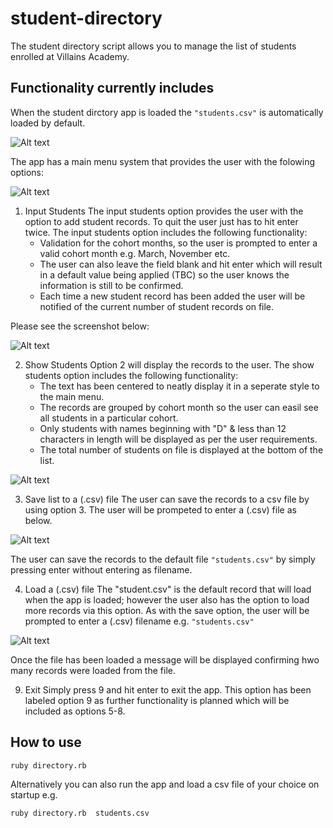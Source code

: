 # student-directory #

The student directory script allows you to manage the list of students enrolled 
at Villains Academy.


## Functionality currently includes ##

When the student dirctory app is loaded the ``` "students.csv" ``` is 
automatically loaded by default.  

![Alt text](/Projects/student-directory/screenshots/default_load.png?raw=true)

The app has a main menu system that provides the user with the folowing options:

![Alt text](/Projects/student-directory/screenshots/main_menu.png?raw=true)

1. Input Students
The input students option provides the user with the option to add student records.
To quit the user just has to hit enter twice.  The input students option includes the 
following functionality: 
    - Validation for the cohort months, so the user is prompted to enter a valid
      cohort month e.g. March, November etc.
    - The user can also leave the field blank and hit enter which will result in 
      a default value being applied (TBC) so the user knows the information is
      still to be confirmed.
    - Each time a new student record has been added the user will be notified of
      the current number of student records on file.

Please see the screenshot below:

![Alt text](/Projects/student-directory/screenshots/adding_a_record.png?raw=true "Adding a record")


2. Show Students 
Option 2 will display the records to the user.  The show students option includes
the following functionality:
    - The text has been centered to neatly display it in a seperate style to the 
      main menu.
    - The records are grouped by cohort month so the user can easil see all 
      students in a particular cohort.
    - Only students with names beginning with "D" & less than 12 characters in 
      length will be displayed as per the user requirements.
    - The total number of students on file is displayed at the bottom of the list.

![Alt text](/Projects/student-directory/screenshots/show_record.png?raw=true)


3. Save list to a (.csv) file
The user can save the records to a csv file by using option 3.  The user will be 
prompeted to enter a (.csv) file as below.

![Alt text](/Projects/student-directory/screenshots/saving.png?raw=true)

The user can save the records to the default file ``` "students.csv" ``` by
simply pressing enter without entering as filename.


4. Load a (.csv) file
The "student.csv" is the default record that will load when the app is loaded; however
the user also has the option to load more records via this option.  As with the 
save option, the user will be prompted to enter a (.csv) filename e.g. 
``` "students.csv" ``` 

![Alt text](/Projects/student-directory/screenshots/loading.png?raw=true "Adding a record")

Once the file has been loaded a message will be displayed confirming hwo many 
records were loaded from the file.

9. Exit 
Simply press 9 and hit enter to exit the app.  This option has been labeled option 9
as further functionality is planned which will be included as options 5-8.


## How to use ##

``` shell
ruby directory.rb
```
Alternatively you can also run the app and load a csv file of your choice on startup
e.g.
``` shell
ruby directory.rb  students.csv
```